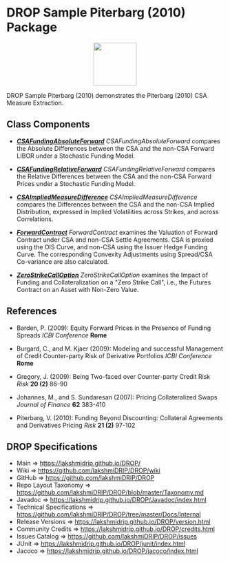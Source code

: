 # DROP Sample Piterbarg (2010) Package

<p align="center"><img src="https://github.com/lakshmiDRIP/DROP/blob/master/DRIP_Logo.gif?raw=true" width="100"></p>

DROP Sample Piterbarg (2010) demonstrates the Piterbarg (2010) CSA Measure Extraction.


## Class Components

 * [***CSAFundingAbsoluteForward***](https://github.com/lakshmiDRIP/DROP/tree/master/src/main/java/org/drip/sample/piterbarg2010/CSAFundingAbsoluteForward.java)
 <i>CSAFundingAbsoluteForward</i> compares the Absolute Differences between the CSA and the non-CSA Forward LIBOR under a Stochastic Funding Model.

 * [***CSAFundingRelativeForward***](https://github.com/lakshmiDRIP/DROP/tree/master/src/main/java/org/drip/sample/piterbarg2010/CSAFundingRelativeForward.java)
 <i>CSAFundingRelativeForward</i> compares the Relative Differences between the CSA and the non-CSA Forward Prices under a Stochastic Funding Model.

 * [***CSAImpliedMeasureDifference***](https://github.com/lakshmiDRIP/DROP/tree/master/src/main/java/org/drip/sample/piterbarg2010/CSAImpliedMeasureDifference.java)
 <i>CSAImpliedMeasureDifference</i> compares the Differences between the CSA and the non-CSA Implied Distribution, expressed in Implied Volatilities across Strikes, and across Correlations.

 * [***ForwardContract***](https://github.com/lakshmiDRIP/DROP/tree/master/src/main/java/org/drip/sample/piterbarg2010/ForwardContract.java)
 <i>ForwardContract</i> examines the Valuation of Forward Contract under CSA and non-CSA Settle Agreements. CSA is proxied using the OIS Curve, and non-CSA using the Issuer Hedge Funding Curve. The corresponding Convexity Adjustments using Spread/CSA Co-variance are also calculated.

 * [***ZeroStrikeCallOption***](https://github.com/lakshmiDRIP/DROP/tree/master/src/main/java/org/drip/sample/piterbarg2010/ZeroStrikeCallOption.java)
 <i>ZeroStrikeCallOption</i> examines the Impact of Funding and Collateralization on a "Zero Strike Call", i.e., the Futures Contract on an Asset with Non-Zero Value.


## References

 * Barden, P. (2009): Equity Forward Prices in the Presence of Funding Spreads <i>ICBI Conference</i> <b>Rome</b>

 * Burgard, C., and M. Kjaer (2009): Modeling and successful Management of Credit Counter-party Risk of Derivative Portfolios <i>ICBI Conference</i> <b>Rome</b>

 * Gregory, J. (2009): Being Two-faced over Counter-party Credit Risk <i>Risk</i> <b>20 (2)</b> 86-90

 * Johannes, M., and S. Sundaresan (2007): Pricing Collateralized Swaps <i>Journal of Finance</i> <b>62</b> 383-410

 * Piterbarg, V. (2010): Funding Beyond Discounting: Collateral Agreements and Derivatives Pricing <i>Risk</i> <b>21 (2)</b> 97-102


## DROP Specifications

 * Main                     => https://lakshmidrip.github.io/DROP/
 * Wiki                     => https://github.com/lakshmiDRIP/DROP/wiki
 * GitHub                   => https://github.com/lakshmiDRIP/DROP
 * Repo Layout Taxonomy     => https://github.com/lakshmiDRIP/DROP/blob/master/Taxonomy.md
 * Javadoc                  => https://lakshmidrip.github.io/DROP/Javadoc/index.html
 * Technical Specifications => https://github.com/lakshmiDRIP/DROP/tree/master/Docs/Internal
 * Release Versions         => https://lakshmidrip.github.io/DROP/version.html
 * Community Credits        => https://lakshmidrip.github.io/DROP/credits.html
 * Issues Catalog           => https://github.com/lakshmiDRIP/DROP/issues
 * JUnit                    => https://lakshmidrip.github.io/DROP/junit/index.html
 * Jacoco                   => https://lakshmidrip.github.io/DROP/jacoco/index.html
